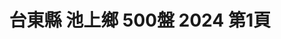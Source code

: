---
title: "台東縣 池上鄉 500盤 2024 第1頁"
description: "台東縣 池上鄉 500盤 2024 獲獎餐廳 第1頁"
keywords:
  - 美食競賽
  - 台灣美食
  - 美食精選
datePublished: "2025-06-30"
dateModified: "2025-07-07"
city: "台東縣"
district: "池上鄉"
award: "500盤"
year: "2024"
page: 1
count: 2

restaurants:
  - name: "翠華小館 客家料理"
    city: "台東縣"
    district: "池上鄉"
    address: "台東縣池上鄉中山路237號"
    phone: "089863487"
    geo: "23.125247816251342, 121.21940281524563"
    link: "台東縣/池上鄉/翠華小館_客家料理"
    google_map: "https://maps.app.goo.gl/rY6rAEqsSkWJNnf28"
    footinder: "https://footinder.com.tw/%E5%8F%B0%E6%9D%B1%E7%B8%A3%E6%B1%A0%E4%B8%8A%E9%84%89/77682/"
    award:
    - name: "500盤"
      year: "2024"
  - name: "王群翔慢食家宴"
    city: "台東縣"
    district: "池上鄉"
    address: "台東縣池上鄉號"
    phone: "0935284305"
    geo: "23.09662678314054, 121.21867408671986"
    link: "台東縣/池上鄉/王群翔慢食家宴"
    google_map: "https://maps.app.goo.gl/JQAWDoGTA3m7ps3z9"
    footinder: "https://footinder.com.tw/%E5%8F%B0%E6%9D%B1%E7%B8%A3%E6%B1%A0%E4%B8%8A%E9%84%89/75372/"
    award:
    - name: "500盤"
      year: "2024"
---